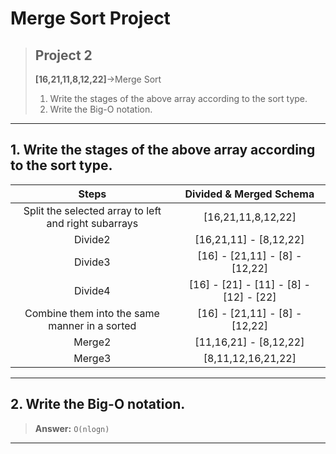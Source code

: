# Merge Sort Project
>## Project 2
>
>**[16,21,11,8,12,22]**->Merge Sort
>
> 1. Write the stages of the above array according to the sort type. 
> 2. Write the Big-O notation.
>
---
## 1. Write the stages of the above array according to the sort type. 
><center>

|Steps|Divided & Merged Schema|
|:--:|:--:|
| Split the selected array to left and right subarrays   |[16,21,11,8,12,22]|
| Divide2                                                |[16,21,11] - [8,12,22]|
| Divide3                                                |[16] - [21,11] - [8] - [12,22]|
| Divide4                                                |[16] - [21] - [11] - [8] - [12] - [22]|
| Combine them into the same manner in a sorted          |[16] - [21,11] - [8] - [12,22]|
| Merge2                                                 |[11,16,21] - [8,12,22]|
| Merge3                                                 |[8,11,12,16,21,22]|

></center>
---
## 2. Write the Big-O notation.
>**Answer:** `O(nlogn)`
---